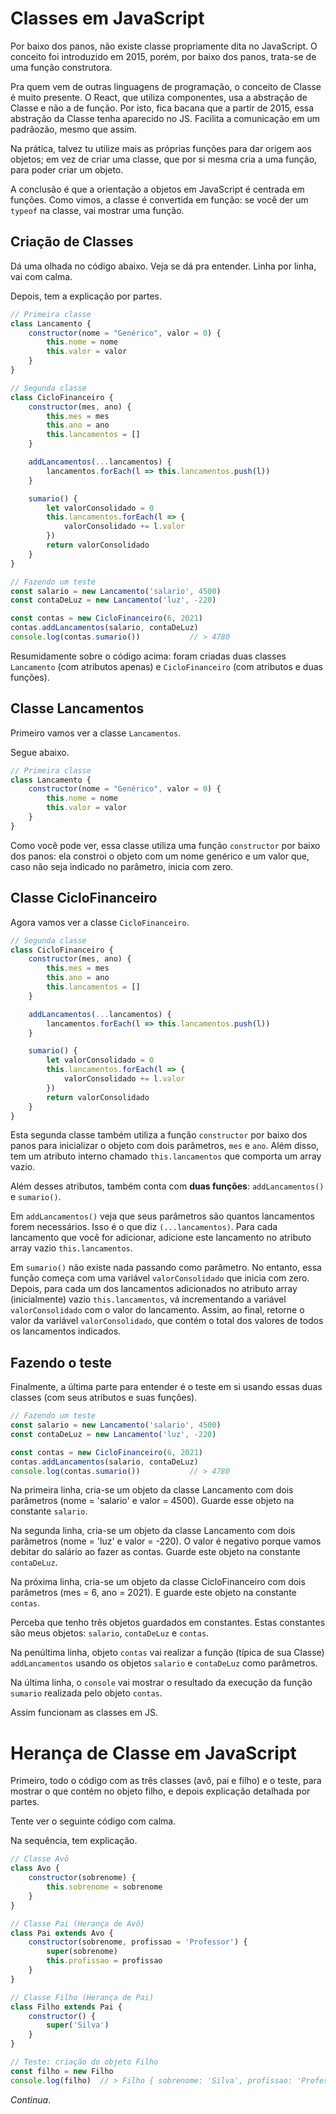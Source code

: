 # Classes em JavaScript

Por baixo dos panos, não existe classe propriamente dita no JavaScript. O conceito foi introduzido em 2015, porém, por baixo dos panos, trata-se de uma função construtora. 

Pra quem vem de outras linguagens de programação, o conceito de Classe é muito presente. O React, que utiliza componentes, usa a abstração de Classe e não a de função. Por isto, fica bacana que a partir de 2015, essa abstração da Classe tenha aparecido no JS. Facilita a comunicação em um padrãozão, mesmo que assim.

Na prática, talvez tu utilize mais as próprias funções para dar origem aos objetos; em vez de criar uma classe, que por si mesma cria a uma função, para poder criar um objeto. 

A conclusão é que a orientação a objetos em JavaScript é centrada em funções. Como vimos, a classe é convertida em função: se você der um ```typeof``` na classe, vai mostrar uma função.

## Criação de Classes

Dá uma olhada no código abaixo. Veja se dá pra entender. Linha por linha, vai com calma.

Depois, tem a explicação por partes.

```javascript
// Primeira classe
class Lancamento {
    constructor(nome = "Genérico", valor = 0) {
        this.nome = nome
        this.valor = valor
    }
}

// Segunda classe
class CicloFinanceiro {
    constructor(mes, ano) {
        this.mes = mes
        this.ano = ano
        this.lancamentos = []
    }

    addLancamentos(...lancamentos) {
        lancamentos.forEach(l => this.lancamentos.push(l))
    }

    sumario() {
        let valorConsolidado = 0
        this.lancamentos.forEach(l => {
            valorConsolidado += l.valor
        })
        return valorConsolidado
    }
}

// Fazendo um teste
const salario = new Lancamento('salario', 4500)
const contaDeLuz = new Lancamento('luz', -220)

const contas = new CicloFinanceiro(6, 2021)
contas.addLancamentos(salario, contaDeLuz)
console.log(contas.sumario())           // > 4780
```

Resumidamente sobre o código acima: foram criadas duas classes ```Lancamento``` (com atributos apenas) e ```CicloFinanceiro``` (com atributos e duas funções). 

## Classe Lancamentos

Primeiro vamos ver a classe ```Lancamentos```.

Segue abaixo.

```javascript
// Primeira classe
class Lancamento {
    constructor(nome = "Genérico", valor = 0) {
        this.nome = nome
        this.valor = valor
    }
}
```

Como você pode ver, essa classe utiliza uma função ```constructor``` por baixo dos panos: ela constroi o objeto com um nome genérico e um valor que, caso não seja indicado no parâmetro, inicia com zero. 

## Classe CicloFinanceiro

Agora vamos ver a classe ```CicloFinanceiro```.

```javascript
// Segunda classe
class CicloFinanceiro {
    constructor(mes, ano) {
        this.mes = mes
        this.ano = ano
        this.lancamentos = []
    }

    addLancamentos(...lancamentos) {
        lancamentos.forEach(l => this.lancamentos.push(l))
    }

    sumario() {
        let valorConsolidado = 0
        this.lancamentos.forEach(l => {
            valorConsolidado += l.valor
        })
        return valorConsolidado
    }
}
```

Esta segunda classe também utiliza a função ```constructor``` por baixo dos panos para inicializar o objeto com dois parâmetros, ```mes``` e ```ano```. Além disso, tem um atributo interno chamado ```this.lancamentos``` que comporta um array vazio.

Além desses atributos, também conta com **duas funções**: ```addLancamentos()``` e ```sumario()```.

Em ```addLancamentos()``` veja que seus parâmetros são quantos lancamentos forem necessários. Isso é o que diz ```(...lancamentos)```. Para cada lancamento que você for adicionar, adicione este lancamento no atributo array vazio ```this.lancamentos```. 

Em ```sumario()``` não existe nada passando como parâmetro. No entanto, essa função começa com uma variável ```valorConsolidado``` que inicia com zero. Depois, para cada um dos lancamentos adicionados no atributo array (inicialmente) vazio ```this.lancamentos```, vá incrementando a variável ```valorConsolidado``` com o valor do lancamento. Assim, ao final, retorne o valor da variável ```valorConsolidado```, que contém o total dos valores de todos os lancamentos indicados.

## Fazendo o teste

Finalmente, a última parte para entender é o teste em si usando essas duas classes (com seus atributos e suas funções). 

```javascript
// Fazendo um teste
const salario = new Lancamento('salario', 4500)
const contaDeLuz = new Lancamento('luz', -220)

const contas = new CicloFinanceiro(6, 2021)
contas.addLancamentos(salario, contaDeLuz)
console.log(contas.sumario())           // > 4780
```

Na primeira linha, cria-se um objeto da classe Lancamento com dois parâmetros (nome = 'salario' e valor = 4500). Guarde esse objeto na constante ```salario```.

Na segunda linha, cria-se um objeto da classe Lancamento com dois parâmetros (nome = 'luz' e valor = -220). O valor é negativo porque vamos debitar do salário ao fazer as contas. Guarde este objeto na constante ```contaDeLuz```.

Na próxima linha, cria-se um objeto da classe CicloFinanceiro com dois parâmetros (mes = 6, ano = 2021). E guarde este objeto na constante ```contas```.

Perceba que tenho três objetos guardados em constantes. Estas constantes são meus objetos: ```salario```, ```contaDeLuz``` e ```contas```.

Na penúltima linha, objeto ```contas``` vai realizar a função (típica de sua Classe) ```addLancamentos``` usando os objetos ```salario``` e ```contaDeLuz``` como parâmetros. 

Na última linha, o ```console``` vai mostrar o resultado da execução da função ```sumario``` realizada pelo objeto ```contas```. 

Assim funcionam as classes em JS.

# Herança de Classe em JavaScript

Primeiro, todo o código com as três classes (avô, pai e filho) e o teste, para mostrar o que contém no objeto filho, e depois explicação detalhada por partes.

Tente ver o seguinte código com calma.

Na sequência, tem explicação.

```javascript
// Classe Avô
class Avo {
    constructor(sobrenome) {
        this.sobrenome = sobrenome
    }
}

// Classe Pai (Herança de Avô)
class Pai extends Avo {
    constructor(sobrenome, profissao = 'Professor') {
        super(sobrenome)
        this.profissao = profissao
    }
}

// Classe Filho (Herança de Pai)
class Filho extends Pai {
    constructor() {
        super('Silva')
    }
}

// Teste: criação do objeto Filho
const filho = new Filho
console.log(filho)  // > Filho { sobrenome: 'Silva', profissao: 'Professor' }


```



*Continua*.